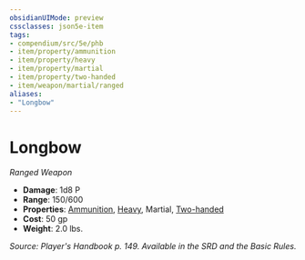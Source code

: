 ```yaml
---
obsidianUIMode: preview
cssclasses: json5e-item
tags:
- compendium/src/5e/phb
- item/property/ammunition
- item/property/heavy
- item/property/martial
- item/property/two-handed
- item/weapon/martial/ranged
aliases: 
- "Longbow"
---
```

# Longbow
*Ranged Weapon*  

- **Damage**: 1d8 P
- **Range**: 150/600
- **Properties**: [Ammunition](/Systems/5e/rules/item-properties.md#Ammunition), [Heavy](/Systems/5e/rules/item-properties.md#Heavy), Martial, [Two-handed](/Systems/5e/rules/item-properties.md#Two-handed)
- **Cost**: 50 gp
- **Weight**: 2.0 lbs.

*Source: Player's Handbook p. 149. Available in the SRD and the Basic Rules.*